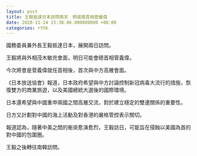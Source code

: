```yaml
---
layout: post
title: 王毅抵達日本訪問兩天　明或晤首相菅義偉
date: 2020-11-24 15:38:06.000000000 +08:00
categories: rthk
---
```


國務委員兼外長王毅抵達日本，展開兩日訪問。

王毅將與外相茂木敏充會面，明日可能會晤首相菅義偉。

今次將會是菅義偉就任首相後，首次與中方高層會面。

《日本放送協會》報道，日本政府希望與中方討論控制新冠病毒大流行的措施，恢復雙方的商業旅遊，以及美國總統大選後的國際環境。

日本還希望與中國重申兩國之間高層交流，對於建立穩定的雙邊關係的重要性。

日方又計劃對中國的海上活動及對香港的嚴格管控表示關切。

報道認為，隨著中美之間的衝突愈演愈烈，王毅訪日，可能旨在侵蝕以美國為首的對中國的包圍圈。

王毅之後轉往南韓訪問。
